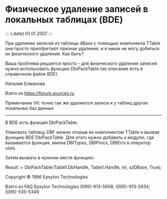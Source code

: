 Физическое удаление записей в локальных таблицах (BDE)
======================================================

::: {.date}
01.01.2007
:::

При удалении записей из таблицы dBase с помощью компонента TTable они
просто приобретают признак удаления, и я никак не могу добиться их
физического удаления. Как быть?

Ваша проблема решается просто - для физического удаления записей нужно
использовать функцию DbiPackTable (ее описание есть в справочном файле
BDE).

Наталия Елманова

Взято из <https://forum.sources.ru>

Примечание Vit: точно так же удаляются записи и у таблиц других
локальных баз данных

------------------------------------------------------------------------

В BDE есть функция DbiPackTable.

Упаковать таблицу DBF можно открыв ее компонентом TTable и вызвав
функцию BDE DbiPackTable. Для этого нужно добавить к модулю, где
вызывается функция, имена DBITypes, DBIProcs, DBIErrs в оператор uses.

Затем вызвать в нужном месте функцию:

Result := DbiPackTable(Table1.DbHandle, Table1.Handle, nil, szDBase,
True);

Copyright © 1996 Epsylon Technologies

Взято из FAQ Epsylon Technologies (095)-913-5608; (095)-913-2934;
(095)-535-5349
